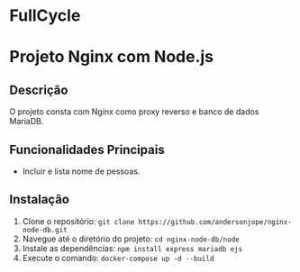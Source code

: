 # FullCycle

# Projeto Nginx com Node.js

## Descrição

O projeto consta com Nginx como proxy reverso e banco de dados MariaDB.

## Funcionalidades Principais

- Incluir e lista nome de pessoas.

## Instalação

1. Clone o repositório: `git clone https://github.com/andersonjope/nginx-node-db.git`
2. Navegue até o diretório do projeto: `cd nginx-node-db/node`
3. Instale as dependências: `npm install express mariadb ejs`
4. Execute o comando: `docker-compose up -d --build`
 